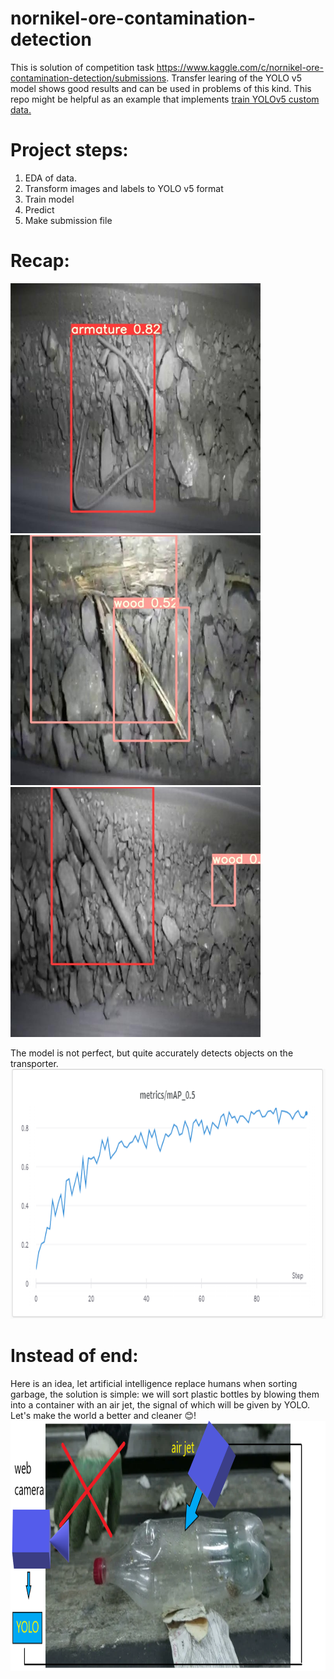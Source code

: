 # nornikel-ore-contamination-detection
This is solution of competition task https://www.kaggle.com/c/nornikel-ore-contamination-detection/submissions. Transfer learing of the YOLO v5 model shows good results and can be used in problems of this kind. This repo might be helpful as an example that implements [train YOLOv5 custom data.](https://github.com/ultralytics/yolov5/wiki/Train-Custom-Data)


# Project steps:
1. EDA of data.
2. Transform images and labels to YOLO v5 format
3. Train model
4. Predict
5. Make submission file

# Recap:
<img src="./results/0000Date_01_08_2019.jpg" height="400">
<img src="./results/17out156.jpg" height="400">
<img src="./results/2250Date_02_08_2019.jpg" height="400">
 
The model is not perfect, but quite accurately detects objects on the transporter. 
<img src="./results/mAP.png" height="400">  

# Instead of end:
Here is an idea, let artificial intelligence replace humans when sorting garbage, the solution is simple: we will sort plastic bottles by blowing them into a container with an air jet, the signal of which will be given by YOLO. Let's make the world a better and cleaner 😊!
<img src="./results/YOLO sorting trash.png" height="400">

